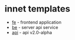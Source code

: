 # innet templates

- [fe](https://github.com/d8corp/innetjs-templates/tree/fe) - frontend application
- [be](https://github.com/d8corp/innetjs-templates/tree/be) - server api service
- [api](https://github.com/d8corp/innetjs-templates/tree/api) - api v2.0-alpha
